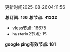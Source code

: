 更新时间2025-08-26 04:11:56

**总订阅: 188**
**总节点: 41332**
- vless节点: 16675
- hysteria2节点: 15

**google ping有效节点: 181**

